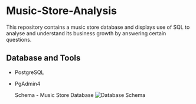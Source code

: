 # Music-Store-Analysis
This repository contains a music store database and displays use of SQL to analyse and understand its business growth by answering certain questions.

## Database and Tools
- PostgreSQL
- PgAdmin4

  Schema - Music Store Database
  ![Database Schema](https://github.com/user-attachments/assets/532dfa09-d047-4054-aab4-64839f3ce9a8)
